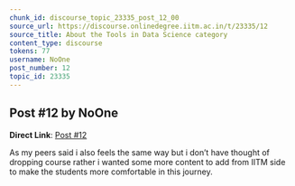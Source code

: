 ```yaml
---
chunk_id: discourse_topic_23335_post_12_00
source_url: https://discourse.onlinedegree.iitm.ac.in/t/23335/12
source_title: About the Tools in Data Science category
content_type: discourse
tokens: 77
username: NoOne
post_number: 12
topic_id: 23335
---
```


## Post #12 by NoOne

**Direct Link**: [Post #12](https://discourse.onlinedegree.iitm.ac.in/t/23335/12)

As my peers said i also feels the same way but i don’t have thought of dropping course rather i wanted some more content to add from IITM side to make the students more comfortable in this journey.
